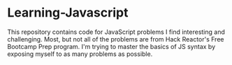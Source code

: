 # Learning-Javascript

This repository contains code for JavaScript problems I find interesting and challenging. Most, but not all of the problems are from Hack Reactor's Free Bootcamp Prep program. I'm trying to master the basics of JS syntax by exposing myself to as many problems as possible.

